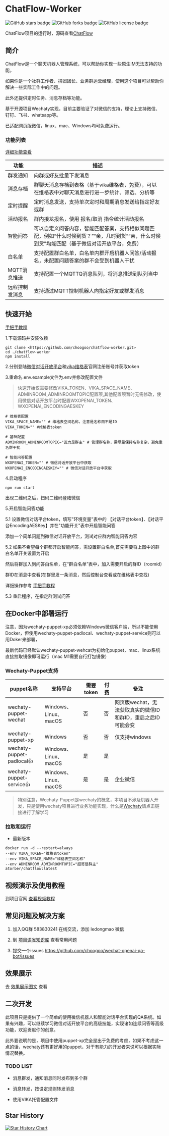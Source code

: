 <!-- markdownlint-disable MD013 MD033 -->
# ChatFlow-Worker

<img alt="GitHub stars badge" src="https://img.shields.io/github/stars/atorber/chatflow-worker"> <img alt="GitHub forks badge" src="https://img.shields.io/github/forks/atorber/chatflow-worker"> <img alt="GitHub license badge" src="https://img.shields.io/github/license/atorber/chatflow-worker">

ChatFlow项目的运行时，源码查看[ChatFlow](https://github.com/atorber/chatflow)
## 简介

ChatFlow是一个聊天机器人管理系统，可以帮助你实现一些原生IM无法支持的功能。

如果你是一个社群工作者、拼团团长、业务群运营经理，使用这个项目可以帮助你解决一些实际工作中的问题。

此外还提供定时任务、消息存档等功能。

基于开源项目Wechaty实现，目前主要验证了对微信的支持，理论上支持微信、钉钉、飞书、whatsapp等。

已适配网页版微信，linux、mac、Windows均可免费运行。

### 功能列表

[详细功能查看](https://www.yuque.com/atorber/oegota/aialc7sbyb4ldmg4/edit)

|功能|描述|
|--|--|
|群发通知|向群或好友批量下发消息|
|消息存档|群聊天消息存档到表格（基于vika维格表，免费），可以在维格表中对聊天消息进行进一步统计、筛选、分析等|
|定时提醒|定时消息发送，支持单次定时和周期消息发送给指定好友或群|
|活动报名|群内接龙报名，使用 报名/取消 指令统计活动报名|
|智能问答|可以自定义问答内容，智能匹配答案，支持相似问题匹配，例如“什么时候到货？”“亲，几时到货”“亲，什么时候到货”均能匹配（基于微信对话开放平台，免费）|
|白名单|支持配置群白名单，白名单内群开启机器人问答/活动报名，未配置问题答案的群不会受到机器人干扰|
|MQTT消息推送|支持配置一个MQTTQ消息队列，将消息推送到队列当中|
|远程控制发消息|支持通过MQTT控制机器人向指定好友或群发消息|

## 快速开始

[手把手教程](https://www.yuque.com/atorber/oegota/zm4ulnwnqp9whmd6)

1.下载源码并安装依赖

```Shell
git clone <https://github.com/choogoo/chatflow-worker.git>
cd ./chatflow-worker
npm install
```

2.分别登陆[微信对话开放平台](https://openai.weixin.qq.com/)和[vika维格表](https://spcp52tvpjhxm.com.vika.cn/?inviteCode=55152973)官网注册账号并获取token

3.重命名.env.example文件为.env并修改配置文件

> 快速开始仅需要修改VIKA_TOKEN、VIKA_SPACE_NAME、ADMINROOM_ADMINROOMTOPIC配置项,其他配置项暂时无需修改，使用微信对话开放平台时配置WXOPENAI_TOKEN、WXOPENAI_ENCODINGAESKEY

```.env
# 维格表配置
VIKA_SPACE_NAME="" # 维格表空间名称，注意是名称而不是ID
VIKA_TOKEN="" #维格表token

# 基础配置
ADMINROOM_ADMINROOMTOPIC="瓦力是群主" # 管理群名称，需尽量保持名称复杂，避免重名群干扰

# 智能问答配置
WXOPENAI_TOKEN="" # 微信对话开放平台中获取
WXOPENAI_ENCODINGAESKEY="" # 微信对话开放平台中获取
```

4.启动程序

```Shell
npm run start
```

出现二维码之后，扫码二维码登陆微信

5.开启智能问答功能

5.1 设置微信对话平台token，填写"环境变量"表中的 【对话平台token】、【对话平台EncodingAESKey】并在"功能开关"表中开启智能问答

添加一个简单问题到微信对话开放平台，测试对应群内智能问答内容

5.2 如果不希望每个群都开启智能问答，需设置群白名单,首先需要将上图中的群白名单开关设置为开启

然后将群加入到问答白名单，在“群白名单”表中，加入需要开启的群ID（roomid）

群ID在消息中查看(在群里发一条消息，然后控制台查看或在维格表中查找)

详细操作参考 [手把手教程](https://www.yuque.com/atorber/oegota/zm4ulnwnqp9whmd6)

5.3 重启程序，在指定群测试问答

## 在Docker中部署运行

注意，因为wechaty-puppet-xp必须依赖Windows微信客户端，所以不能使用Docker，但使用wechaty-puppet-padlocal、wechaty-puppet-service则可以用Doker来部署，

最新代码已经默认wechaty-puppet-wehcat为初始化puppet，mac、linux系统直接拉取镜像即可运行（mac M1需要自行打包镜像）

### Wechaty-Puppet支持

|puppet名称|支持平台 |需要token |付费| 备注|
|--|--|--|--|--|
|wechaty-puppet-wechat| Windows、Linux、macOS |否| 否 |网页版wechat，无法获取真实的微信ID和群ID，重启之后ID可能会变|
|wechaty-puppet-xp|Windows| 否| 否 |仅支持windows|
|wechaty-puppet-padlocal👍| Windows、Linux、macOS| 是 |是 |
|wechaty-puppet-service👍| Windows、Linux、macOS| 是 |是 |企业微信|

> 特别注意，Wechaty-Puppet是wechaty的概念，本项目不涉及机器人开发，只是使用wechaty项目进行业务功能实现，什么是[Wechaty](https://wechaty.js.org/)请点击链接进行了解学习

### 拉取和运行

- 最新版本

```Shell
docker run -d --restart=always 
--env VIKA_TOKEN="维格表token" 
--env VIKA_SPACE_NAME="维格表空间名称" 
--env ADMINROOM_ADMINROOMTOPIC="超哥是群主" 
atorber/chatflow:latest
```

## 视频演示及使用教程

到项目官网 [查看视频教程](https://qabot.vlist.cc/)

## 常见问题及解决方案

1. 加入QQ群 583830241 在线交流，添加 ledongmao 微信

2. 到 [项目语雀知识库](https://www.yuque.com/atorber/oegota/ibnui5v8mob11d70) 查看常用问题

3. 提交一个issues <https://github.com/choogoo/wechat-openai-qa-bot/issues>

## 效果展示

去 [效果展示图文](https://www.yuque.com/atorber/oegota/tbsokg3pqu5vk50y) 查看

## 二次开发

此项目只是提供了一个简单的使用微信机器人和智能对话平台实现的QA系统。如果有兴趣，可以继续学习微信对话开放平台的高级技能，实现诸如连续问答等高级功能，欢迎贡献你的创意。

此外要说明的是，项目中使用puppet-xp完全是出于免费的考虑，如果不考虑这一点的话，wechaty还有更好用的puppet，对于有能力的开发者来说可以根据实际情况替换。

### TODO LIST

- 消息群发，通知消息同时发布到多个群

- 消息转发，按设定规则转发消息

- 使用VIKA托管配置文件

## Star History

[![Star History Chart](https://api.star-history.com/svg?repos=atorber/chatflow-worker&type=Date)](https://star-history.com/#atorber/chatflow-worker&Date)
